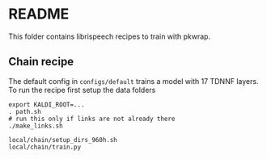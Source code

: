 # README

This folder contains librispeech recipes to train with pkwrap. 

## Chain recipe

The default config in ``configs/default`` trains a model
with 17 TDNNF layers. To run the recipe first setup the data folders

```
export KALDI_ROOT=...
. path.sh
# run this only if links are not already there
./make_links.sh

local/chain/setup_dirs_960h.sh
local/chain/train.py
```
